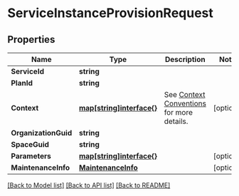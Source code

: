 # ServiceInstanceProvisionRequest

## Properties

Name | Type | Description | Notes
------------ | ------------- | ------------- | -------------
**ServiceId** | **string** |  | 
**PlanId** | **string** |  | 
**Context** | [**map[string]interface{}**](.md) | See [Context Conventions](https://github.com/openservicebrokerapi/servicebroker/blob/master/profile.md#context-object) for more details. | [optional] 
**OrganizationGuid** | **string** |  | 
**SpaceGuid** | **string** |  | 
**Parameters** | [**map[string]interface{}**](.md) |  | [optional] 
**MaintenanceInfo** | [**MaintenanceInfo**](MaintenanceInfo.md) |  | [optional] 

[[Back to Model list]](../README.md#documentation-for-models) [[Back to API list]](../README.md#documentation-for-api-endpoints) [[Back to README]](../README.md)


